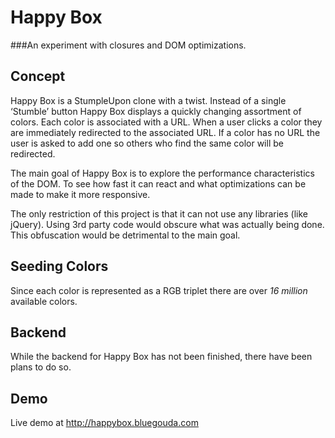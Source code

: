 Happy Box
=========
###An experiment with closures and DOM optimizations.

Concept
-------
Happy Box is a StumpleUpon clone with a twist. Instead of a single ‘Stumble’ button Happy Box displays a quickly changing assortment of colors. Each color is associated with a URL. When a user clicks a color they are immediately redirected to the associated URL. If a color has no URL the user is asked to add one so others who find the same color will be redirected. 

The main goal of Happy Box is to explore the performance characteristics of the DOM. To see how fast it can react and what optimizations can be made to make it more responsive.

The only restriction of this project is that it can not use any libraries (like jQuery). Using 3rd party code would obscure what was actually being done. This obfuscation would be detrimental to the main goal.

Seeding Colors
--------------
Since each color is represented as a RGB triplet there are over *16 million* available colors. 

Backend
-------
While the backend for Happy Box has not been finished, there have been plans to do so. 

Demo
----
Live demo at http://happybox.bluegouda.com